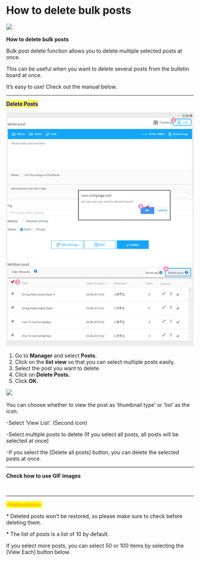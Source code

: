 # How to delete bulk posts

![](https://support.swing2app.com/wp-content/uploads/2019/12/post\_del.png)

**How to delete bulk posts**

Bulk post delete function allows you to delete multiple selected posts at once.

This can be useful when you want to delete several posts from the bulletin board at once.

It’s easy to use! Check out the manual below.

***

<mark style="color:blue;">**Delete Posts**</mark>

![](../../../.gitbook/assets/OK.png)

1. Go to **Manager** and select **Posts.**
2. Click on the **list view** so that you can select multiple posts easily.
3. Select the post you want to delete.
4. Click on **Delete Posts.**
5. Click **OK.**

![](https://support.swing2app.com/wp-content/uploads/2019/12/%EC%98%81%EB%AC%B8%EA%B2%8C%EC%8B%9C%ED%8C%902.png)

You can choose whether to view the post as ‘thumbnail type’ or ‘list’ as the icon.

\-Select ‘View List’. (Second icon)

\-Select multiple posts to delete (If you select all posts, all posts will be selected at once)

\-If you select the \[Delete all posts] button, you can delete the selected posts at once.

***

**Check how to use GIF images**

<div align="left">

<img src="https://support.swing2app.com/wp-content/uploads/2019/12/%EB%85%B9%ED%99%94_2020_05_08_15_57_20_604.gif" alt="">

</div>

***

<mark style="color:orange;">**–Instructions–**</mark>

\* Deleted posts won’t be restored, so please make sure to check before deleting them.

\* The list of posts is a list of 10 by default.

If you select more posts, you can select 50 or 100 items by selecting the \[View Each] button below.
